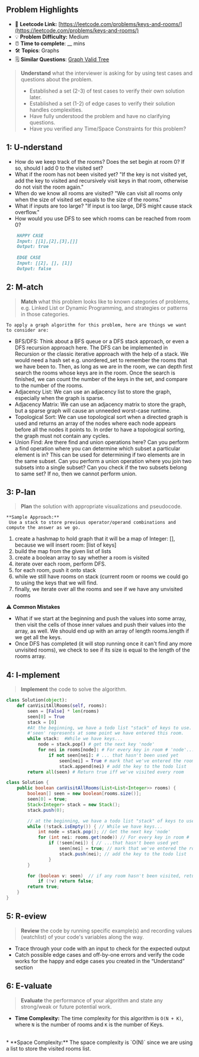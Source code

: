 ## Problem Highlights

* 🔗 **Leetcode Link:** [https://leetcode.com/problems/keys-and-rooms/](https://leetcode.com/problems/keys-and-rooms/)
* 💡 **Problem Difficulty:** Medium
* ⏰ **Time to complete**: __ mins
* 🛠️ **Topics**: Graphs
* 🗒️ **Similar Questions**: [ Graph Valid Tree](https://leetcode.com/problems/graph-valid-tree)

> **Understand** what the interviewer is asking for by using test cases and questions about the problem.
> 
> - Established a set (2-3) of test cases to verify their own solution later.
> - Established a set (1-2) of edge cases to verify their solution handles complexities.
> - Have fully understood the problem and have no clarifying questions.
> - Have you verified any Time/Space Constraints for this problem?

## 1: U-nderstand

- How do we keep track of the rooms? Does the set begin at room 0? If so, should I add 0 to the visited set?
- What if the room has not been visited yet? "If the key is not visited yet, add the key to visited and recursively visit keys in that room, otherwise do not visit the room again."
- When do we know all rooms are visited? "We can visit all rooms only when the size of visited set equals to the size of the rooms."
- What if inputs are too large? "If input is too large, DFS might cause stack overflow."
- How would you use DFS to see which rooms can be reached from room 0?
    
```markdown
    HAPPY CASE
    Input: [[1],[2],[3],[]]
    Output:	true
    
    EDGE CASE 
    Input: [[2], [], [1]]
    Output: false
```
    
## 2: M-atch

> **Match** what this problem looks like to known categories of problems, e.g. Linked List or Dynamic Programming, and strategies or patterns in those categories.
    
    To apply a graph algorithm for this problem, here are things we want to consider are:
    
- BFS/DFS: Think about a BFS queue or a DFS stack approach, or even a DFS recursion approach here. The DFS can be implemented in Recursion or the classic iterative approach with the help of a stack. We would need a hash set e.g. unordered_set to remember the rooms that we have been to. Then, as long as we are in the room, we can depth first search the rooms whose keys are in the room. Once the search is finished, we can count the number of the keys in the set, and compare to the number of the rooms.
- Adjacency List: We can use an adjacency list to store the graph, especially when the graph is sparse.
- Adjacency Matrix: We can use an adjacency matrix to store the graph, but a sparse graph will cause an unneeded worst-case runtime.
- Topological Sort: We can use topological sort when a directed graph is used and returns an array of the nodes where each node appears before all the nodes it points to. In order to have a topological sorting, the graph must not contain any cycles.
- Union Find: Are there find and union operations here? Can you perform a find operation where you can determine which subset a particular element is in? This can be used for determining if two elements are in the same subset. Can you perform a union operation where you join two subsets into a single subset? Can you check if the two subsets belong to same set? If no, then we cannot perform union. 

## 3: P-lan

> **Plan** the solution with appropriate visualizations and pseudocode.
    
    **Sample Approach:**
     Use a stack to store previous operator/operand combinations and compute the answer as we go.
    
1. create a hashmap to hold graph that it will be a map of Integer: [], because we will insert room: [list of keys]
2. build the map from the given list of lists
3. create a boolean array to say whether a room is visited
4. iterate over each room, perform DFS.
5. for each room, push it onto stack
6. while we still have rooms on stack (current room or rooms we could go to using the keys that we will find.
7. finally, we iterate over all the rooms and see if we have any unvisited rooms

    
⚠️ **Common Mistakes**

* What if we start at the beginning and push the values into some array, then visit the cells of those inner values and push their values into the array, as well. We should end up with an array of length rooms.length if we get all the keys.
* Once DFS has completed (it will stop running once it can't find any more unvisited rooms), we check to see if its size is equal to the length of the rooms array.

## 4: I-mplement

> **Implement** the code to solve the algorithm.
    
```python
class Solution(object):
    def canVisitAllRooms(self, rooms):
        seen = [False] * len(rooms)
        seen[0] = True
        stack = [0]
        #At the beginning, we have a todo list "stack" of keys to use.
        #'seen' represents at some point we have entered this room.
        while stack:  #While we have keys...
            node = stack.pop() # get the next key 'node'
            for nei in rooms[node]: # For every key in room # 'node'...
                if not seen[nei]: # ... that hasn't been used yet
                    seen[nei] = True # mark that we've entered the room
                    stack.append(nei) # add the key to the todo list
        return all(seen) # Return true iff we've visited every room
```
    
```java
class Solution {
    public boolean canVisitAllRooms(List<List<Integer>> rooms) {
        boolean[] seen = new boolean[rooms.size()];
        seen[0] = true;
        Stack<Integer> stack = new Stack();
        stack.push(0);

        // at the beginning, we have a todo list "stack" of keys to use.
        while (!stack.isEmpty()) { // While we have keys...
            int node = stack.pop(); // Get the next key 'node'
            for (int nei: rooms.get(node)) // For every key in room # 'node'...
                if (!seen[nei]) { // ...that hasn't been used yet
                    seen[nei] = true; // mark that we've entered the room
                    stack.push(nei); // add the key to the todo list
                }
        }

        for (boolean v: seen)  // if any room hasn't been visited, return false
            if (!v) return false;
        return true;
    }
}
```
    
## 5: R-eview
    
> **Review** the code by running specific example(s) and recording values (watchlist) of your code's variables along the way.

- Trace through your code with an input to check for the expected output
- Catch possible edge cases and off-by-one errors and verify the code works for the happy and edge cases you created in the “Understand” section

    
## 6: E-valuate

> **Evaluate** the performance of your algorithm and state any strong/weak or future potential work.

* **Time Complexity:** The time complexity for this algorithm is `O(N + K)`, where `N` is the number of rooms and `K` is the number of Keys.
<br>
* **Space Complexity:** The space complexity is `O(N)` since we are using a list to store the visited rooms list.
